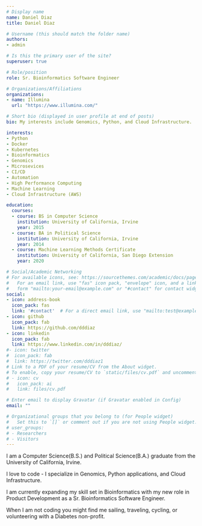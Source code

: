```yaml
---
# Display name
name: Daniel Diaz
title: Daniel Diaz

# Username (this should match the folder name)
authors:
- admin

# Is this the primary user of the site?
superuser: true

# Role/position
role: Sr. Bioinformatics Software Engineer

# Organizations/Affiliations
organizations:
- name: Illumina
  url: "https://www.illumina.com/"

# Short bio (displayed in user profile at end of posts)
bio: My interests include Genomics, Python, and Cloud Infrastructure.

interests:
- Python
- Docker
- Kubernetes
- Bioinformatics
- Genomics
- Microsevices
- CI/CD
- Automation
- High Performance Computing
- Machine Learning
- Cloud Infrastructure (AWS)

education:
  courses:
  - course: BS in Computer Science
    institution: University of California, Irvine
    year: 2015
  - course: BA in Political Science
    institution: University of California, Irvine
    year: 2014
  - course: Machine Learning Methods Certificate
    institution: University of California, San Diego Extension
    year: 2020

# Social/Academic Networking
# For available icons, see: https://sourcethemes.com/academic/docs/page-builder/#icons
#   For an email link, use "fas" icon pack, "envelope" icon, and a link in the
#   form "mailto:your-email@example.com" or "#contact" for contact widget.
social:
- icon: address-book
  icon_pack: fas
  link: '#contact'  # For a direct email link, use "mailto:test@example.org".
- icon: github
  icon_pack: fab
  link: https://github.com/dddiaz
- icon: linkedin
  icon_pack: fab
  link: https://www.linkedin.com/in/dddiaz/
#- icon: twitter
#  icon_pack: fab
#  link: https://twitter.com/dddiaz1
# Link to a PDF of your resume/CV from the About widget.
# To enable, copy your resume/CV to `static/files/cv.pdf` and uncomment the lines below.
# - icon: cv
#   icon_pack: ai
#   link: files/cv.pdf

# Enter email to display Gravatar (if Gravatar enabled in Config)
email: ""

# Organizational groups that you belong to (for People widget)
#   Set this to `[]` or comment out if you are not using People widget.
# user_groups:
# - Researchers
# - Visitors
---
```


I am a Computer Science(B.S.) and Political Science(B.A.) graduate from the University of California, Irvine. 

I love to code - I specialize in Genomics, Python applications, and Cloud Infrastructure. 

I am currently expanding my skill set in Bioinformatics with my new role in Product Development as a Sr. Bioinformatics Software Engineer.

When I am not coding you might find me sailing, traveling, cycling, or volunteering with a Diabetes non-profit.  
